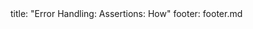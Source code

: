 <frontmatter>
title: "Error Handling: Assertions: How"
footer: footer.md
</frontmatter>

<include src="navbar.md" boilerplate />

<include src="unit-inPage-asFlat.md" boilerplate />